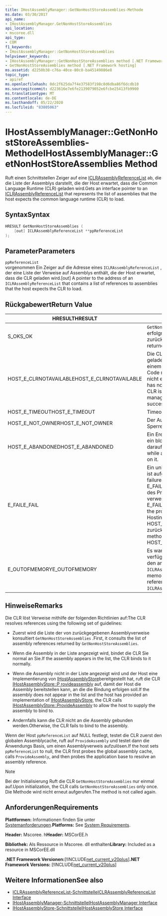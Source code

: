 ```yaml
---
title: IHostAssemblyManager::GetNonHostStoreAssemblies-Methode
ms.date: 03/30/2017
api_name:
- IHostAssemblyManager.GetNonHostStoreAssemblies
api_location:
- mscoree.dll
api_type:
- COM
f1_keywords:
- IHostAssemblyManager::GetNonHostStoreAssemblies
helpviewer_keywords:
- IHostAssemblyManager::GetNonHostStoreAssemblies method [.NET Framework hosting]
- GetNonHostStoreAssemblies method [.NET Framework hosting]
ms.assetid: d2250b38-c76a-40ce-80c8-ba45149886e8
topic_type:
- apiref
ms.openlocfilehash: 0dc2f625da7f4e37583f198c8d6dba86f6dcdb10
ms.sourcegitcommit: d223616e7e6fe2139079052e6fcbe25413fb9900
ms.translationtype: MT
ms.contentlocale: de-DE
ms.lasthandoff: 05/22/2020
ms.locfileid: "83805063"
---
```

# <a name="ihostassemblymanagergetnonhoststoreassemblies-method"></a><span data-ttu-id="ee4f7-102">IHostAssemblyManager::GetNonHostStoreAssemblies-Methode</span><span class="sxs-lookup"><span data-stu-id="ee4f7-102">IHostAssemblyManager::GetNonHostStoreAssemblies Method</span></span>
<span data-ttu-id="ee4f7-103">Ruft einen Schnittstellen Zeiger auf eine [ICLRAssemblyReferenceList](iclrassemblyreferencelist-interface.md) ab, die die Liste der Assemblys darstellt, die der Host erwartet, dass die Common Language Runtime (CLR) geladen wird.</span><span class="sxs-lookup"><span data-stu-id="ee4f7-103">Gets an interface pointer to an [ICLRAssemblyReferenceList](iclrassemblyreferencelist-interface.md) that represents the list of assemblies that the host expects the common language runtime (CLR) to load.</span></span>  
  
## <a name="syntax"></a><span data-ttu-id="ee4f7-104">Syntax</span><span class="sxs-lookup"><span data-stu-id="ee4f7-104">Syntax</span></span>  
  
```cpp  
HRESULT GetNonHostStoreAssemblies (  
    [out] ICLRAssemblyReferenceList **ppReferenceList  
);  
```  
  
## <a name="parameters"></a><span data-ttu-id="ee4f7-105">Parameter</span><span class="sxs-lookup"><span data-stu-id="ee4f7-105">Parameters</span></span>  
 `ppReferenceList`  
 <span data-ttu-id="ee4f7-106">vorgenommen Ein Zeiger auf die Adresse eines `ICLRAssemblyReferenceList` , der eine Liste der Verweise auf Assemblys enthält, die der Host erwartet, dass die CLR geladen wird.</span><span class="sxs-lookup"><span data-stu-id="ee4f7-106">[out] A pointer to the address of an `ICLRAssemblyReferenceList` that contains a list of references to assemblies that the host expects the CLR to load.</span></span>  
  
## <a name="return-value"></a><span data-ttu-id="ee4f7-107">Rückgabewert</span><span class="sxs-lookup"><span data-stu-id="ee4f7-107">Return Value</span></span>  
  
|<span data-ttu-id="ee4f7-108">HRESULT</span><span class="sxs-lookup"><span data-stu-id="ee4f7-108">HRESULT</span></span>|<span data-ttu-id="ee4f7-109">BESCHREIBUNG</span><span class="sxs-lookup"><span data-stu-id="ee4f7-109">Description</span></span>|  
|-------------|-----------------|  
|<span data-ttu-id="ee4f7-110">S_OK</span><span class="sxs-lookup"><span data-stu-id="ee4f7-110">S_OK</span></span>|<span data-ttu-id="ee4f7-111">`GetNonHostStoreAssemblies`wurde erfolgreich zurückgegeben.</span><span class="sxs-lookup"><span data-stu-id="ee4f7-111">`GetNonHostStoreAssemblies` returned successfully.</span></span>|  
|<span data-ttu-id="ee4f7-112">HOST_E_CLRNOTAVAILABLE</span><span class="sxs-lookup"><span data-stu-id="ee4f7-112">HOST_E_CLRNOTAVAILABLE</span></span>|<span data-ttu-id="ee4f7-113">Die CLR wurde nicht in einen Prozess geladen, oder die CLR befindet sich in einem Zustand, in dem Sie verwalteten Code nicht ausführen oder den-Befehl nicht erfolgreich verarbeiten kann.</span><span class="sxs-lookup"><span data-stu-id="ee4f7-113">The CLR has not been loaded into a process, or the CLR is in a state in which it cannot run managed code or process the call successfully.</span></span>|  
|<span data-ttu-id="ee4f7-114">HOST_E_TIMEOUT</span><span class="sxs-lookup"><span data-stu-id="ee4f7-114">HOST_E_TIMEOUT</span></span>|<span data-ttu-id="ee4f7-115">Timeout des Aufrufes.</span><span class="sxs-lookup"><span data-stu-id="ee4f7-115">The call timed out.</span></span>|  
|<span data-ttu-id="ee4f7-116">HOST_E_NOT_OWNER</span><span class="sxs-lookup"><span data-stu-id="ee4f7-116">HOST_E_NOT_OWNER</span></span>|<span data-ttu-id="ee4f7-117">Der Aufrufer ist nicht Besitzer der Sperre.</span><span class="sxs-lookup"><span data-stu-id="ee4f7-117">The caller does not own the lock.</span></span>|  
|<span data-ttu-id="ee4f7-118">HOST_E_ABANDONED</span><span class="sxs-lookup"><span data-stu-id="ee4f7-118">HOST_E_ABANDONED</span></span>|<span data-ttu-id="ee4f7-119">Ein Ereignis wurde abgebrochen, während ein blockierter Thread oder eine Fiber darauf wartete.</span><span class="sxs-lookup"><span data-stu-id="ee4f7-119">An event was canceled while a blocked thread or fiber was waiting on it.</span></span>|  
|<span data-ttu-id="ee4f7-120">E_FAIL</span><span class="sxs-lookup"><span data-stu-id="ee4f7-120">E_FAIL</span></span>|<span data-ttu-id="ee4f7-121">Ein unbekannter schwerwiegender Fehler ist aufgetreten.</span><span class="sxs-lookup"><span data-stu-id="ee4f7-121">An unknown catastrophic failure occurred.</span></span> <span data-ttu-id="ee4f7-122">Wenn eine Methode E_FAIL zurückgibt, ist die CLR innerhalb des Prozesses nicht mehr verwendbar.</span><span class="sxs-lookup"><span data-stu-id="ee4f7-122">When a method returns E_FAIL, the CLR is no longer usable within the process.</span></span> <span data-ttu-id="ee4f7-123">Nachfolgende Aufrufe von Hostingmethoden geben HOST_E_CLRNOTAVAILABLE zurück.</span><span class="sxs-lookup"><span data-stu-id="ee4f7-123">Subsequent calls to hosting methods return HOST_E_CLRNOTAVAILABLE.</span></span>|  
|<span data-ttu-id="ee4f7-124">E_OUTOFMEMORY</span><span class="sxs-lookup"><span data-stu-id="ee4f7-124">E_OUTOFMEMORY</span></span>|<span data-ttu-id="ee4f7-125">Es war nicht genügend Arbeitsspeicher verfügbar, um die Liste der Verweise für den angeforderten zu erstellen `ICLRAssemblyReferenceList` .</span><span class="sxs-lookup"><span data-stu-id="ee4f7-125">Not enough memory was available to create the list of references for the requested `ICLRAssemblyReferenceList`.</span></span>|  
  
## <a name="remarks"></a><span data-ttu-id="ee4f7-126">Hinweise</span><span class="sxs-lookup"><span data-stu-id="ee4f7-126">Remarks</span></span>  
 <span data-ttu-id="ee4f7-127">Die CLR löst Verweise mithilfe der folgenden Richtlinien auf:</span><span class="sxs-lookup"><span data-stu-id="ee4f7-127">The CLR resolves references using the following set of guidelines:</span></span>  
  
- <span data-ttu-id="ee4f7-128">Zuerst wird die Liste der von zurückgegebenen Assemblyverweise konsultiert `GetNonHostStoreAssemblies` .</span><span class="sxs-lookup"><span data-stu-id="ee4f7-128">First, it consults the list of assembly references returned by `GetNonHostStoreAssemblies`.</span></span>  
  
- <span data-ttu-id="ee4f7-129">Wenn die Assembly in der Liste angezeigt wird, bindet die CLR Sie normal an Sie.</span><span class="sxs-lookup"><span data-stu-id="ee4f7-129">If the assembly appears in the list, the CLR binds to it normally.</span></span>  
  
- <span data-ttu-id="ee4f7-130">Wenn die Assembly nicht in der Liste angezeigt wird und der Host eine Implementierung von [IHostAssemblyStore](../../../../docs/framework/unmanaged-api/hosting/ihostassemblystore-interface.md)bereitgestellt hat, ruft die CLR [IHostAssemblyStore::P rovideassembly](ihostassemblystore-provideassembly-method.md) auf, damit der Host die Assembly bereitstellen kann, an die die Bindung erfolgen soll.</span><span class="sxs-lookup"><span data-stu-id="ee4f7-130">If the assembly does not appear in the list and the host has provided an implementation of [IHostAssemblyStore](../../../../docs/framework/unmanaged-api/hosting/ihostassemblystore-interface.md), the CLR calls [IHostAssemblyStore::ProvideAssembly](ihostassemblystore-provideassembly-method.md) to allow the host to supply the assembly to bind to.</span></span>  
  
- <span data-ttu-id="ee4f7-131">Andernfalls kann die CLR nicht an die Assembly gebunden werden.</span><span class="sxs-lookup"><span data-stu-id="ee4f7-131">Otherwise, the CLR fails to bind to the assembly.</span></span>  
  
 <span data-ttu-id="ee4f7-132">Wenn der Host `ppReferenceList` auf NULL festlegt, testet die CLR zuerst den globalen Assemblycache, ruft auf `ProvideAssembly` und testet dann die Anwendungs Basis, um einen Assemblyverweis aufzulösen.</span><span class="sxs-lookup"><span data-stu-id="ee4f7-132">If the host sets `ppReferenceList` to null, the CLR first probes the global assembly cache, calls `ProvideAssembly`, and then probes the application base to resolve an assembly reference.</span></span>  
  
> [!NOTE]
> <span data-ttu-id="ee4f7-133">Bei der Initialisierung Ruft die CLR `GetNonHostStoreAssemblies` nur einmal auf.</span><span class="sxs-lookup"><span data-stu-id="ee4f7-133">Upon initialization, the CLR calls `GetNonHostStoreAssemblies` only once.</span></span> <span data-ttu-id="ee4f7-134">Die Methode wird nicht erneut aufgerufen.</span><span class="sxs-lookup"><span data-stu-id="ee4f7-134">The method is not called again.</span></span>  
  
## <a name="requirements"></a><span data-ttu-id="ee4f7-135">Anforderungen</span><span class="sxs-lookup"><span data-stu-id="ee4f7-135">Requirements</span></span>  
 <span data-ttu-id="ee4f7-136">**Plattformen:** Informationen finden Sie unter [Systemanforderungen](../../get-started/system-requirements.md).</span><span class="sxs-lookup"><span data-stu-id="ee4f7-136">**Platforms:** See [System Requirements](../../get-started/system-requirements.md).</span></span>  
  
 <span data-ttu-id="ee4f7-137">**Header:** Mscoree. h</span><span class="sxs-lookup"><span data-stu-id="ee4f7-137">**Header:** MSCorEE.h</span></span>  
  
 <span data-ttu-id="ee4f7-138">**Bibliothek:** Als Ressource in Mscoree. dll enthalten</span><span class="sxs-lookup"><span data-stu-id="ee4f7-138">**Library:** Included as a resource in MSCorEE.dll</span></span>  
  
 <span data-ttu-id="ee4f7-139">**.NET Framework Versionen:**[!INCLUDE[net_current_v20plus](../../../../includes/net-current-v20plus-md.md)]</span><span class="sxs-lookup"><span data-stu-id="ee4f7-139">**.NET Framework Versions:** [!INCLUDE[net_current_v20plus](../../../../includes/net-current-v20plus-md.md)]</span></span>  
  
## <a name="see-also"></a><span data-ttu-id="ee4f7-140">Weitere Informationen</span><span class="sxs-lookup"><span data-stu-id="ee4f7-140">See also</span></span>

- [<span data-ttu-id="ee4f7-141">ICLRAssemblyReferenceList-Schnittstelle</span><span class="sxs-lookup"><span data-stu-id="ee4f7-141">ICLRAssemblyReferenceList Interface</span></span>](iclrassemblyreferencelist-interface.md)
- [<span data-ttu-id="ee4f7-142">IHostAssemblyManager-Schnittstelle</span><span class="sxs-lookup"><span data-stu-id="ee4f7-142">IHostAssemblyManager Interface</span></span>](ihostassemblymanager-interface.md)
- [<span data-ttu-id="ee4f7-143">IHostAssemblyStore-Schnittstelle</span><span class="sxs-lookup"><span data-stu-id="ee4f7-143">IHostAssemblyStore Interface</span></span>](ihostassemblystore-interface.md)
